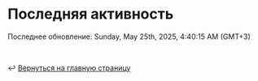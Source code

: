 # Последняя активность

<!--RECENT_ACTIVITY:start-->
<!--RECENT_ACTIVITY:end-->

<!--RECENT_ACTIVITY:last_update-->
Последнее обновление: Sunday, May 25th, 2025, 4:40:15 AM (GMT+3)
<!--RECENT_ACTIVITY:last_update_end-->

<br>

↩️ [Вернуться на главную страницу](locale/ru/README.md)
